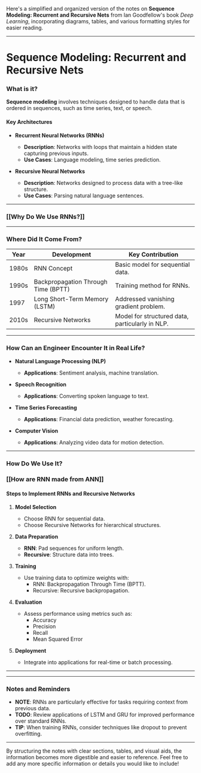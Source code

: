 Here's a simplified and organized version of the notes on **Sequence Modeling: Recurrent and Recursive Nets** from Ian Goodfellow's book *Deep Learning*, incorporating diagrams, tables, and various formatting styles for easier reading.

---

# Sequence Modeling: Recurrent and Recursive Nets

### What is it?
**Sequence modeling** involves techniques designed to handle data that is ordered in sequences, such as time series, text, or speech.

#### Key Architectures
- **Recurrent Neural Networks (RNNs)**
  - **Description**: Networks with loops that maintain a hidden state capturing previous inputs.
  - **Use Cases**: Language modeling, time series prediction.

- **Recursive Neural Networks**
  - **Description**: Networks designed to process data with a tree-like structure.
  - **Use Cases**: Parsing natural language sentences.

---

### [[Why Do We Use RNNs?]]

---

### Where Did It Come From?
| Year | Development                             | Key Contribution                                       |
|------|-----------------------------------------|-------------------------------------------------------|
| 1980s| RNN Concept                            | Basic model for sequential data.                      |
| 1990s| Backpropagation Through Time (BPTT)   | Training method for RNNs.                            |
| 1997 | Long Short-Term Memory (LSTM)         | Addressed vanishing gradient problem.                  |
| 2010s| Recursive Networks                      | Model for structured data, particularly in NLP.      |

---

### How Can an Engineer Encounter It in Real Life? 
- **Natural Language Processing (NLP)**
  - **Applications**: Sentiment analysis, machine translation.
  
- **Speech Recognition**
  - **Applications**: Converting spoken language to text.
  
- **Time Series Forecasting**
  - **Applications**: Financial data prediction, weather forecasting.
  
- **Computer Vision**
  - **Applications**: Analyzing video data for motion detection.

---

### How Do We Use It?
### [[How are RNN made from ANN]]
#### Steps to Implement RNNs and Recursive Networks

1. **Model Selection**
   - Choose RNN for sequential data.
   - Choose Recursive Networks for hierarchical structures.

2. **Data Preparation**
   - **RNN**: Pad sequences for uniform length.
   - **Recursive**: Structure data into trees.

3. **Training**
   - Use training data to optimize weights with:
     - RNN: Backpropagation Through Time (BPTT).
     - Recursive: Recursive backpropagation.

4. **Evaluation**
   - Assess performance using metrics such as:
     - Accuracy
     - Precision
     - Recall
     - Mean Squared Error

5. **Deployment**
   - Integrate into applications for real-time or batch processing.

---


---

### Notes and Reminders
- **NOTE**: RNNs are particularly effective for tasks requiring context from previous data.
- **TODO**: Review applications of LSTM and GRU for improved performance over standard RNNs.
- **TIP**: When training RNNs, consider techniques like dropout to prevent overfitting.

---

By structuring the notes with clear sections, tables, and visual aids, the information becomes more digestible and easier to reference. Feel free to add any more specific information or details you would like to include!
